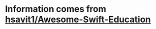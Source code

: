 # Information comes from [hsavit1/Awesome-Swift-Education](https://github.com/hsavit1/Awesome-Swift-Education)

